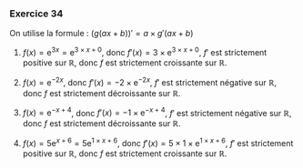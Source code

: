 ### Exercice 34

On utilise la formule : $(g(ax+b))'=a\times g'(ax+b)$


1. $f(x) = \mathrm e^{3x} = \mathrm e^{3\times x + 0}$, donc
$f'(x) = 3 \times \mathrm e^{3\times x + 0}$, $f'$ est strictement  positive sur $\mathbb R$, donc $f$ est strictement  croissante sur $\mathbb R$.

2. $f(x)=\mathrm e^{-2x}$, donc $f'(x) = -2 \times \mathrm e^{-2x}$, $f'$ est strictement négative sur $\mathbb R$, donc $f$ est strictement  décroissante sur $\mathbb R$.


3. $f(x)=\mathrm e^{-x+4}$, donc $f'(x) = -1 \times \mathrm e^{-x+4}$, $f'$ est strictement négative sur $\mathbb R$, donc $f$ est strictement  décroissante sur $\mathbb R$.


4. $f(x) = 5\mathrm e^{x+6} = 5\mathrm e^{1\times x + 6}$, donc
$f'(x) = 5 \times 1 \times \mathrm e^{1\times x + 6}$, $f'$ est strictement  positive sur $\mathbb R$, donc $f$ est strictement  croissante sur $\mathbb R$.


